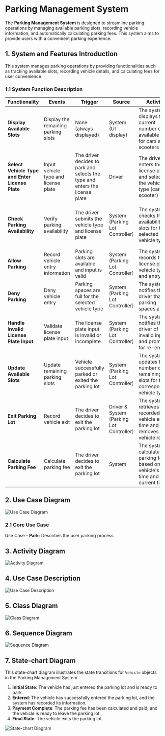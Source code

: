 # Parking Management System

The **Parking Management System** is designed to streamline parking operations by managing available parking slots, recording vehicle information, and automatically calculating parking fees. This system aims to provide users with a convenient parking experience.

## 1. System and Features Introduction

This system manages parking operations by providing functionalities such as tracking available slots, recording vehicle details, and calculating fees for user convenience.

### 1.1 System Function Description

| Functionality                                   | Events                               | Trigger                                                                      | Source                                   | Activity                                                                                     | Output                                                     |
| ----------------------------------------------- | ------------------------------------ | ---------------------------------------------------------------------------- | ---------------------------------------- | -------------------------------------------------------------------------------------------- | ---------------------------------------------------------- |
| **Display Available Slots**                     | Display the remaining parking slots  | None (always displayed)                                                      | System (UI display)                      | The system displays the current number of available slots for cars and scooters              | Remaining parking slot numbers are displayed               |
| **Select Vehicle Type and Enter License Plate** | Input vehicle type and license plate | The driver decides to park and selects the type and enters the license plate | Driver                                   | The driver enters the license plate and selects the vehicle type (car or scooter)            | Vehicle type and license plate input received              |
| **Check Parking Availability**                  | Verify parking availability          | The driver submits the vehicle type and license plate                        | System (Parking Lot Controller)          | The system checks the availability of slots for the selected vehicle type                    | Parking available: allow parking; Parking full: deny entry |
| **Allow Parking**                               | Record vehicle entry information     | Parking slots are available and input is valid                               | System (Parking Lot Controller)          | The system records the license plate, vehicle type, and entry time                           | Vehicle information recorded                               |
| **Deny Parking**                                | Deny vehicle entry                   | Parking spaces are full for the selected vehicle type                        | System (Parking Lot Controller)          | The system notifies the driver that parking spaces are full                                  | Notification message displayed                             |
| **Handle Invalid License Plate Input**          | Validate license plate input         | The license plate input is invalid or incomplete                             | System (Parking Lot Controller)          | The system notifies the driver of invalid input and prompts for re-entry                     | Notification message displayed                             |
| **Update Available Slots**                      | Update remaining parking slots       | Vehicle successfully parked or exited the parking lot                        | System (Parking Lot Controller)          | The system updates the number of remaining slots for the corresponding vehicle type          | Updated parking slot number displayed                      |
| **Exit Parking Lot**                            | Record vehicle exit                  | The driver decides to exit the parking lot                                   | Driver & System (Parking Lot Controller) | The system retrieves the recorded vehicle entry time and removes the vehicle record          | Vehicle information removed                                |
| **Calculate Parking Fee**                       | Calculate parking fee                | The driver decides to exit the parking lot                                   | System                                   | The system calculates the parking fee based on the vehicle's entry time and the current time | Parking duration and fee displayed                         |

## 2. Use Case Diagram

![Use Case Diagram](images/UC.png)

### 2.1 Core Use Case

Use Case – **Park**: Describes the user parking process.

## 3. Activity Diagram

![Activity Diagram](images/activity-diagram.png)

## 4. Use Case Description

![Use Case Description](images/UCD.png)

## 5. Class Diagram

![Class Diagram](images/class-diagram.png)

## 6. Sequence Diagram

![Sequence Diagram](images/sequence-diagram.png)

## 7. State-chart Diagram

This state-chart diagram illustrates the state transitions for `Vehicle` objects in the Parking Management System.

1. **Initial State**: The vehicle has just entered the parking lot and is ready to park.
2. **Entered**: The vehicle has successfully entered the parking lot, and the system has recorded its information.
3. **Payment Complete**: The parking fee has been calculated and paid, and the vehicle is ready to leave the parking lot.
4. **Final State**: The vehicle exits the parking lot.

![State-chart Diagram](images/state-chart-diagram.png)
